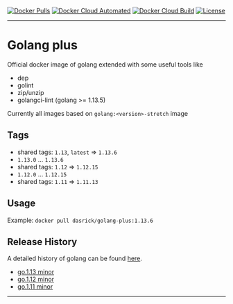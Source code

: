 [![Docker Pulls][dockerpull-image]][dockerpull-url]
[![Docker Cloud Automated][dockerautomated-image]][dockerautomated-url]
[![Docker Cloud Build][dockercloudbuild-image]][dockercloudbuild-url]
[![License][license-image]][license-url]

***

# Golang plus

Official docker image of golang extended with some useful tools like

* dep
* golint
* zip/unzip
* golangci-lint (golang >= 1.13.5)

Currently all images based on `golang:<version>-stretch` image

## Tags

* shared tags: `1.13`, `latest` => `1.13.6`
* `1.13.0` ... `1.13.6`
* shared tags: `1.12` => `1.12.15`
* `1.12.0` ... `1.12.15`
* shared tags: `1.11` => `1.11.13`

## Usage

Example: `docker pull dasrick/golang-plus:1.13.6`

## Release History

A detailed history of golang can be found [here](https://golang.org/doc/devel/release.html). 
* [go.1.13 minor](https://golang.org/doc/devel/release.html#go1.13.minor)
* [go.1.12 minor](https://golang.org/doc/devel/release.html#go1.12.minor)
* [go.1.11 minor](https://golang.org/doc/devel/release.html#go1.11.minor)

***

[dockerpull-image]: https://img.shields.io/docker/pulls/dasrick/golang-plus.svg?style=flat-square
[dockerpull-url]: https://hub.docker.com/r/dasrick/golang-plus

[dockerautomated-image]: https://img.shields.io/docker/cloud/automated/dasrick/golang-plus?style=flat-square
[dockerautomated-url]: https://hub.docker.com/r/dasrick/golang-plus

[dockercloudbuild-image]: https://img.shields.io/docker/cloud/build/dasrick/golang-plus?style=flat-square
[dockercloudbuild-url]: https://hub.docker.com/r/dasrick/golang-plus

[license-image]: https://img.shields.io/github/license/dasrick/golang-plus.svg?style=flat-square
[license-url]: https://github.com/dasrick/golang-plus/blob/master/LICENSE
